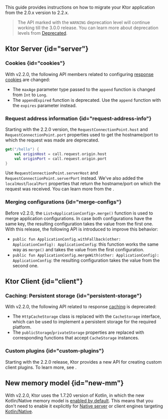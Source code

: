[//]: # (title: Migrating from 2.0.x to 2.2.x)

<show-structure for="chapter" depth="2"/>

This guide provides instructions on how to migrate your Ktor application from the 2.0.x version to 2.2.x.

> The API marked with the `WARNING` deprecation level will continue working till the 3.0.0 release.
> You can learn more about deprecation levels from [Deprecated](https://kotlinlang.org/api/latest/jvm/stdlib/kotlin/-deprecated/).

## Ktor Server {id="server"}

### Cookies {id="cookies"}
With v2.2.0, the following API members related to configuring [response cookies](server-responses.md#cookies) are changed:
- The `maxAge` parameter type passed to the `append` function is changed from `Int` to `Long`.
- The `appendExpired` function is deprecated. Use the `append` function with the `expires` parameter instead.



### Request address information {id="request-address-info"}

Starting with the 2.2.0 version, the `RequestConnectionPoint.host` and `RequestConnectionPoint.port` properties 
used to get the hostname/port to which the request was made are deprecated.

```kotlin
get("/hello") {
    val originHost = call.request.origin.host
    val originPort = call.request.origin.port
}

```

Use `RequestConnectionPoint.serverHost` and `RequestConnectionPoint.serverPort` instead.
We've also added the `localHost`/`localPort` properties that return the hostname/port on which the request was received. 
You can learn more from the [](server-forward-headers.md#original-request-information).


### Merging configurations {id="merge-configs"}
Before v2.2.0, the `List<ApplicationConfig>.merge()` function is used to merge application configurations.
In case both configurations have the same key, the resulting configuration takes the value from the first one.
With this release, the following API is introduced to improve this behavior:
- `public fun ApplicationConfig.withFallback(other: ApplicationConfig): ApplicationConfig`: this function works the same way as `merge()` and takes the value from the first configuration.
- `public fun ApplicationConfig.mergeWith(other: ApplicationConfig): ApplicationConfig`: the resulting configuration takes the value from the second one.


## Ktor Client {id="client"}

### Caching: Persistent storage {id="persistent-storage"}

With v2.2.0, the following API related to response [caching](client-caching.md) is deprecated:
- The `HttpCacheStorage` class is replaced with the `CacheStorage` interface, which can be used to implement a persistent storage for the required platform.
- The `publicStorage`/`privateStorage` properties are replaced with corresponding functions that accept `CacheStorage` instances.


### Custom plugins {id="custom-plugins"}

Starting with the 2.2.0 release, Ktor provides a new API for creating custom client plugins. 
To learn more, see [](client-custom-plugins.md).


## New memory model {id="new-mm"}

With v2.2.0, Ktor uses the 1.7.20 version of Kotlin, in which the new Kotlin/Native memory model 
is [enabled by default](https://kotlinlang.org/docs/whatsnew1720.html#the-new-kotlin-native-memory-manager-enabled-by-default).
This means that you don't need to enable it explicitly for [Native server](server-native.md) or client engines targeting [Kotlin/Native](client-engines.md#native).
